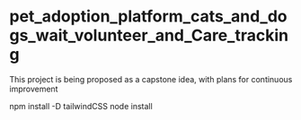 # pet_adoption_platform_cats_and_dogs_wait_volunteer_and_Care_tracking
This project is being proposed as a capstone idea, with plans for continuous improvement

npm install -D tailwindCSS
node install 
